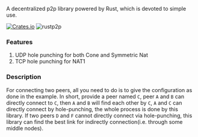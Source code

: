 A decentralized p2p library powered by Rust, which is devoted to simple use. 

[![Crates.io](https://img.shields.io/crates/v/rustp2p.svg)](https://crates.io/crates/rustp2p)
![rustp2p](https://docs.rs/rustp2p/badge.svg)

### Features
1.  UDP hole punching for both Cone and Symmetric Nat
2.  TCP hole punching for NAT1 


### Description
For connecting two peers, all you need to do is to give the configuration as done in the example. In short, provide a peer named `C`, peer `A` and `B` can directly connect to `C`, then `A` and `B` will find each other by `C`, `A` and `C` can directly connect by hole-punching, the whole process is done by this library. If two peers `D` and `F` cannot directly connect via hole-punching, this library can find the best link for indirectly connection(i.e. through some middle nodes).  



